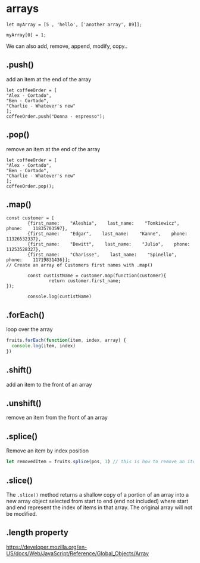 # arrays

```JS
let myArray = [5 , 'hello', ['another array', 89]];

myArray[0] = 1;
```
We can also add, remove, append, modify, copy..

## .push()
add an item at the end of the array
```JS
let coffeeOrder = [
"Alex - Cortado",
"Ben - Cortado",
"Charlie - Whatever's new"
];
coffeeOrder.push("Donna - espresso");
```

## .pop()
remove an item at the end of the array
```JS
let coffeeOrder = [
"Alex - Cortado",
"Ben - Cortado",
"Charlie - Whatever's new"
];
coffeeOrder.pop();
```

## .map()
```JS
const customer = [
        {first_name:    "Aleshia",    last_name:    "Tomkiewicz",    phone:    11835703597},
        {first_name:    "Edgar",    last_name:    "Kanne",    phone:    11326532337},
        {first_name:    "Dewitt",    last_name:    "Julio",    phone:    11253528327},
        {first_name:    "Charisse",    last_name:    "Spinello",    phone:    11719831436}];
// Create an array of Customers first names with .map()

        const cust1stName = customer.map(function(customer){
                return customer.first_name;
});

        console.log(cust1stName)
```

## .forEach()
loop over the array
```js
fruits.forEach(function(item, index, array) {
  console.log(item, index)
})
```

## .shift()
add an item to the front of an array

## .unshift()
remove an item from the front of an array

## .splice()
Remove an item by index position
``` js
let removedItem = fruits.splice(pos, 1) // this is how to remove an item
```

## .slice()
The `.slice()` method returns a shallow copy of a portion of an array into a new array object selected from start to end (end not included) where start and end represent the index of items in that array. The original array will not be modified. 


## .length property
https://developer.mozilla.org/en-US/docs/Web/JavaScript/Reference/Global_Objects/Array






